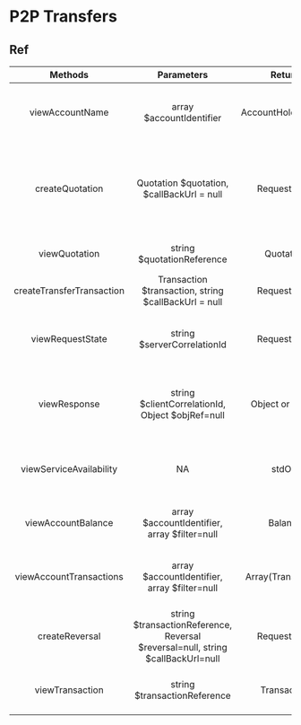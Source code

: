 # P2P Transfers

## Ref

|          Methods          |                                   Parameters                                    |       Return       |                                   Description                                   |
| :-----------------------: | :-----------------------------------------------------------------------------: | :----------------: | :-----------------------------------------------------------------------------: |
|      viewAccountName      |                            array $accountIdentifier                             | AccountHolderName  |           Retrieve the name of the intended recipient of a transfer.            |
|      createQuotation      |                    Quotation $quotation, $callBackUrl = null                    |    RequestState    | Make a bulk disbursement to a mobile money customer using the Mobile Money API. |
|       viewQuotation       |                           string $quotationReference                            |     Quotation      |                          Returns a specific quotation                           |
| createTransferTransaction |              Transaction $transaction, string $callBackUrl = null               |    RequestState    |                          To make transfer transaction.                          |
|     viewRequestState      |                           string $serverCorrelationId                           |    RequestState    |       Retrieves the state of a request for a given Server Correlation Id.       |
|       viewResponse        |                string $clientCorrelationId, Object $objRef=null                 |  Object or stdObj  |       Retrieves a representation of the resource assuming that it exists.       |
|  viewServiceAvailability  |                                       NA                                        |       stdObj       |       To determine the availability of the service from the API provider.       |
|    viewAccountBalance     |                  array $accountIdentifier, array $filter=null                   |      Balance       |                 Returns the balances for the specified account.                 |
|  viewAccountTransactions  |                  array $accountIdentifier, array $filter=null                   | Array(Transaction) |               Returns a set of transactions for a given account.                |
|      createReversal       | string $transactionReference, Reversal $reversal=null, string $callBackUrl=null |    RequestState    |             To reverse a merchant transaction in failure scenarios.             |
|      viewTransaction      |                          string $transactionReference                           |    Transaction     |                   Get transaction object using reference id.                    |
